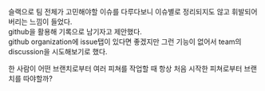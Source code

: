 슬랙으로 팀 전체가 고민해야할 이슈를 다루다보니 이슈별로 정리되지도 않고 휘발되어버리는 느낌이 들었다.  
github을 활용해 기록으로 남기자고 제안했다.  
github organization에 issue탭이 있다면 좋겠지만 그런 기능이 없어서 team의 discussion을 시도해보기로 했다.  

  
한 사람이 어떤 브랜치로부터 여러 피쳐를 작업할 때 항상 처음 시작한 피쳐로부터 브랜치를 따야할까?
